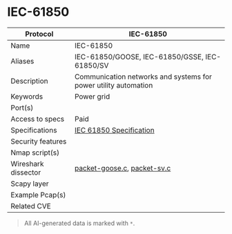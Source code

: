 # IEC-61850

| Protocol | IEC-61850 |
|---|---|
| Name | IEC-61850 |
| Aliases | IEC-61850/GOOSE, IEC-61850/GSSE, IEC-61850/SV |
| Description | Communication networks and systems for power utility automation |
| Keywords | Power grid |
| Port(s) |  |
| Access to specs | Paid |
| Specifications | [IEC 61850 Specification](https://webstore.iec.ch/publication/6028) |
| Security features |  |
| Nmap script(s) |  |
| Wireshark dissector | [packet-goose.c](https://github.com/wireshark/wireshark/blob/master/epan/dissectors/packet-goose.c), [packet-sv.c](https://github.com/wireshark/wireshark/blob/master/epan/dissectors/packet-sv.c) |
| Scapy layer |  |
| Example Pcap(s) |  |
| Related CVE |  |



> All AI-generated data is marked with `*`.
